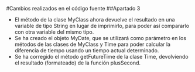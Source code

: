 #Cambios realizados en el código fuente
##Apartado 3
- El método de la clase MyClass ahora devuelve el resultado en una variable de tipo String en lugar de imprimirlo, para poder así compararlo con otra variable del mismo tipo.
- Se ha creado el objeto MyDate, que se utilizará como parámetro en los métodos de las clases de MyClass y Time para poder calcular la diferencia de tiempo usando un tiempo actual determinado.
- Se ha corregido el método getFutureTime de la clase Time, devolviendo el resultado (formateado) de la función plusSecond.